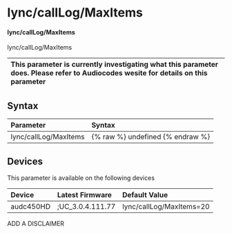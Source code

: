 ﻿---
description: lync/callLog/MaxItems
search: false
---

# lync/callLog/MaxItems

#### lync/callLog/MaxItems

lync/callLog/MaxItems


| This parameter is currently investigating what this parameter does. Please refer to Audiocodes wesite for details on this parameter | 
| :--- |

## Syntax
| Parameter | Syntax |
| :--- | :--- |
|lync/callLog/MaxItems | {% raw %} undefined {% endraw %}|

## Devices
This parameter is available on the following devices

| Device | Latest Firmware | Default Value |
|:---|:---|:---|
| audc450HD | ;UC_3.0.4.111.77 | lync/callLog/MaxItems=20 

ADD A DISCLAIMER
